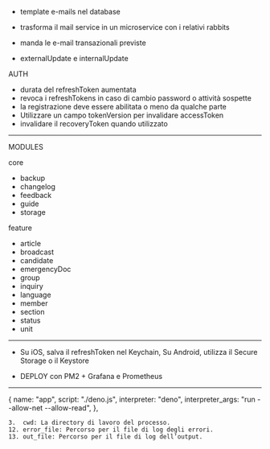 - template e-mails nel database

- trasforma il mail service in un microservice con i relativi rabbits

- manda le e-mail transazionali previste

- externalUpdate e internalUpdate

AUTH

- durata del refreshToken aumentata
- revoca i refreshTokens in caso di cambio password o attività sospette
- la registrazione deve essere abilitata o meno da qualche parte
- Utilizzare un campo tokenVersion per invalidare accessToken
- invalidare il recoveryToken quando utilizzato

---

MODULES

core

- backup
- changelog
- feedback
- guide
- storage

feature

- article
- broadcast
- candidate
- emergencyDoc
- group
- inquiry
- language
- member
- section
- status
- unit

---

- Su iOS, salva il refreshToken nel Keychain, Su Android, utilizza il Secure Storage o il Keystore

- DEPLOY con PM2 + Grafana e Prometheus

---

{ name: "app", script: "./deno.js", interpreter: "deno", interpreter_args: "run --allow-net --allow-read", },

    3.	cwd: La directory di lavoro del processo.
    12.	error_file: Percorso per il file di log degli errori.
    13.	out_file: Percorso per il file di log dell’output.
